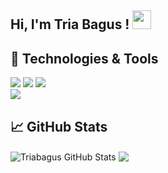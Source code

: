 ## Hi, I'm Tria Bagus ! <img src="https://raw.githubusercontent.com/MartinHeinz/MartinHeinz/master/wave.gif" width="30px">
## 🔧 Technologies & Tools
![](https://img.shields.io/badge/OS-Linux-informational?style=flat&logo=linux&logoColor=white&color=FF008A) 
![](https://img.shields.io/badge/Shell-Bash-informational?style=flat&logo=gnu-bash&logoColor=white&color=FF008A)
![](https://img.shields.io/badge/Code-JavaScript-informational?style=flat&logo=javascript&logoColor=white&color=FF008A)  
![](https://img.shields.io/badge/php-%23777BB4.svg?&style=flat&logo=php&logoColor=white&color=FF008A)
## &#x1f4c8; GitHub Stats
<img align='center' src="https://github-readme-stats.vercel.app/api?username=triabagus&include_all_commits=true&show_icons=true" alt="Triabagus GitHub Stats"> 
<img align='center' src="https://github-readme-stats.vercel.app/api/top-langs/?username=triabagus&layout=compact">

<!--
**triabagus/triabagus** is a ✨ _special_ ✨ repository because its `README.md` (this file) appears on your GitHub profile.

Get Emoji in : https://emojipedia.org/objects/
Here are some ideas to get you started:

- 🔭 I’m currently working on ...
- 🌱 I’m currently learning ...
- 👯 I’m looking to collaborate on ...
- 🤔 I’m looking for help with ...
- 💬 Ask me about ...
- 📫 How to reach me: ...
- 😄 Pronouns: ...
- ⚡ Fun fact: ...
-->
